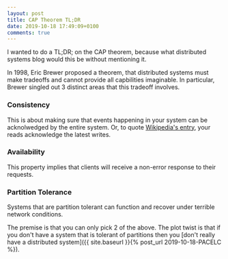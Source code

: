 ```yaml
---
layout: post
title: CAP Theorem TL;DR
date: 2019-10-18 17:49:09+0100
comments: true
---
```


I wanted to do a TL;DR; on the CAP theorem, because what distributed systems blog would this be without mentioning it.

In 1998, Eric Brewer proposed a theorem, that distributed systems must make tradeoffs and cannot provide all capbilities imaginable.
In particular, Brewer singled out 3 distinct areas that this tradeoff involves.

### Consistency
This is about making sure that events happening in your system can be acknolwedged by the entire system.
Or, to quote [Wikipedia's entry](https://en.wikipedia.org/wiki/CAP_theorem), your reads acknowledge the latest writes.

### Availability
This property implies that clients will receive a non-error response to their requests.

### Partition Tolerance
Systems that are partition tolerant can function and recover under terrible network conditions.

The premise is that you can only pick 2 of the above.
The plot twist is that if you don't have a system that is tolerant of partitions then you [don't really have a distributed system]({{ site.baseurl }}{% post_url 2019-10-18-PACELC %}).
